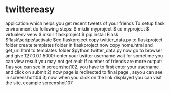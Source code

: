 # twittereasy
application which helps you get recent tweets of your friends
To setup flask environment do following steps:
$ mkdir myproject
$ cd myproject
$ virtualenv venv
$ mkdir flaskproject
$ pip install Flask
$flask\scripts\activate
$cd flaskproject
copy twitter_data.py to flaskproject folder
create templates folder in flaskproject
now copy home.html and get_url.html to templates folder
$python twitter_data.py
now go to browser and give 
127.0.0.1:5000/
enter your twitter username
wait for sometime
you can view result 
you may not get reult if number of friends are more
 output:
 1)as you can see in screenshot102, you have to first enter your username and click on submit
 2) now page is redirected to final page , asyou can see in screenshot104
 3) now when you click on the link displayed you can visit the site, example screenshot107 
 
